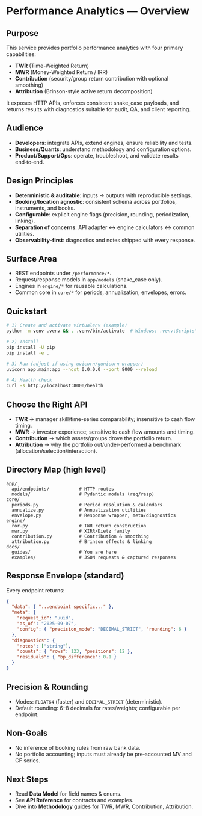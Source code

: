 # Performance Analytics — Overview

## Purpose
This service provides portfolio performance analytics with four primary capabilities:
- **TWR** (Time-Weighted Return)
- **MWR** (Money-Weighted Return / IRR)
- **Contribution** (security/group return contribution with optional smoothing)
- **Attribution** (Brinson-style active return decomposition)

It exposes HTTP APIs, enforces consistent snake_case payloads, and returns results with diagnostics suitable for audit, QA, and client reporting.

## Audience
- **Developers**: integrate APIs, extend engines, ensure reliability and tests.
- **Business/Quants**: understand methodology and configuration options.
- **Product/Support/Ops**: operate, troubleshoot, and validate results end‑to‑end.

## Design Principles
- **Deterministic & auditable**: inputs → outputs with reproducible settings.
- **Booking/location agnostic**: consistent schema across portfolios, instruments, and books.
- **Configurable**: explicit engine flags (precision, rounding, periodization, linking).
- **Separation of concerns**: API adapter ↔ engine calculators ↔ common utilities.
- **Observability-first**: diagnostics and notes shipped with every response.

## Surface Area
- REST endpoints under `/performance/*`.
- Request/response models in `app/models` (snake_case only).
- Engines in `engine/*` for reusable calculations.
- Common core in `core/*` for periods, annualization, envelopes, errors.

## Quickstart
```bash
# 1) Create and activate virtualenv (example)
python -m venv .venv && . .venv/bin/activate  # Windows: .venv\Scripts\activate

# 2) Install
pip install -U pip
pip install -e .

# 3) Run (adjust if using uvicorn/gunicorn wrapper)
uvicorn app.main:app --host 0.0.0.0 --port 8000 --reload

# 4) Health check
curl -s http://localhost:8000/health
```

## Choose the Right API
- **TWR** → manager skill/time-series comparability; insensitive to cash flow timing.
- **MWR** → investor experience; sensitive to cash flow amounts and timing.
- **Contribution** → which assets/groups drove the portfolio return.
- **Attribution** → why the portfolio out/under-performed a benchmark (allocation/selection/interaction).

## Directory Map (high level)
```
app/
  api/endpoints/           # HTTP routes
  models/                  # Pydantic models (req/resp)
core/
  periods.py               # Period resolution & calendars
  annualize.py             # Annualization utilities
  envelope.py              # Response wrapper, meta/diagnostics
engine/
  ror.py                   # TWR return construction
  mwr.py                   # XIRR/Dietz family
  contribution.py          # Contribution & smoothing
  attribution.py           # Brinson effects & linking
docs/
  guides/                  # You are here
  examples/                # JSON requests & captured responses
```

## Response Envelope (standard)
Every endpoint returns:
```json
{
  "data": { "...endpoint specific..." },
  "meta": {
    "request_id": "uuid",
    "as_of": "2025-09-07",
    "config": { "precision_mode": "DECIMAL_STRICT", "rounding": 6 }
  },
  "diagnostics": {
    "notes": ["string"],
    "counts": { "rows": 123, "positions": 12 },
    "residuals": { "bp_difference": 0.1 }
  }
}
```

## Precision & Rounding
- Modes: `FLOAT64` (faster) and `DECIMAL_STRICT` (deterministic).
- Default rounding: 6–8 decimals for rates/weights; configurable per endpoint.

## Non‑Goals
- No inference of booking rules from raw bank data.
- No portfolio accounting; inputs must already be pre‑accounted MV and CF series.

## Next Steps
- Read **Data Model** for field names & enums.
- See **API Reference** for contracts and examples.
- Dive into **Methodology** guides for TWR, MWR, Contribution, Attribution.
